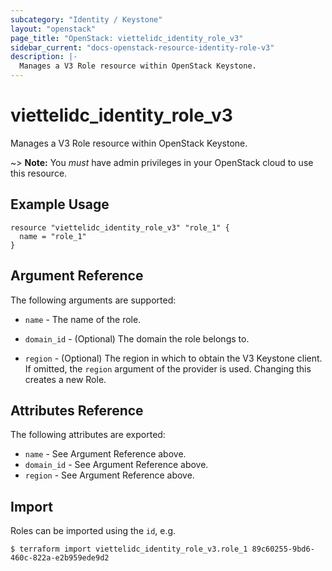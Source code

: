 ```yaml
---
subcategory: "Identity / Keystone"
layout: "openstack"
page_title: "OpenStack: viettelidc_identity_role_v3"
sidebar_current: "docs-openstack-resource-identity-role-v3"
description: |-
  Manages a V3 Role resource within OpenStack Keystone.
---
```


# viettelidc\_identity\_role\_v3

Manages a V3 Role resource within OpenStack Keystone.

~> **Note:** You _must_ have admin privileges in your OpenStack cloud to use
this resource.

## Example Usage

```hcl
resource "viettelidc_identity_role_v3" "role_1" {
  name = "role_1"
}
```

## Argument Reference

The following arguments are supported:

* `name` - The name of the role.

* `domain_id` - (Optional) The domain the role belongs to.

* `region` - (Optional) The region in which to obtain the V3 Keystone client.
    If omitted, the `region` argument of the provider is used. Changing this
    creates a new Role.

## Attributes Reference

The following attributes are exported:

* `name` - See Argument Reference above.
* `domain_id` - See Argument Reference above.
* `region` - See Argument Reference above.

## Import

Roles can be imported using the `id`, e.g.

```
$ terraform import viettelidc_identity_role_v3.role_1 89c60255-9bd6-460c-822a-e2b959ede9d2
```
